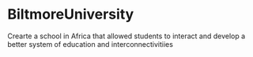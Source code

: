 # BiltmoreUniversity
Crearte a school in Africa that allowed students to interact and develop a  better system of education and  interconnectivitiies 
